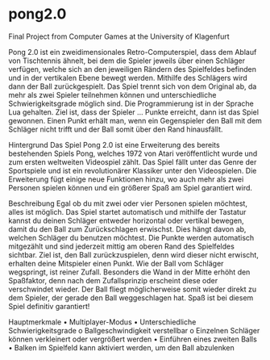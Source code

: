 # pong2.0
Final Project from Computer Games at the University of Klagenfurt

Pong 2.0 ist ein zweidimensionales Retro-Computerspiel, dass dem Ablauf von Tischtennis ähnelt, bei dem die Spieler jeweils über einen Schläger verfügen, welche sich an den jeweiligen Rändern des Spielfeldes befinden und in der vertikalen Ebene bewegt werden. Mithilfe des Schlägers wird dann der Ball zurückgespielt. Das Spiel trennt sich von dem Original ab, da mehr als zwei Spieler teilnehmen können und unterschiedliche Schwierigkeitsgrade möglich sind. Die Programmierung ist in der Sprache Lua gehalten.
Ziel ist, dass der Spieler … Punkte erreicht, dann ist das Spiel gewonnen. Einen Punkt erhält man, wenn ein Gegenspieler den Ball mit dem Schläger nicht trifft und der Ball somit über den Rand hinausfällt.

Hintergrund
Das Spiel Pong 2.0 ist eine Erweiterung des bereits bestehenden Spiels Pong, welches 1972 von Atari veröffentlicht wurde und zum ersten weltweiten Videospiel zählt. Das Spiel fällt unter das Genre der Sportspiele und ist ein revolutionärer Klassiker unter den Videospielen. Die Erweiterung fügt einige neue Funktionen hinzu, wo auch mehr als zwei Personen spielen können und ein größerer Spaß am Spiel garantiert wird.

Beschreibung
Egal ob du mit zwei oder vier Personen spielen möchtest, alles ist möglich. Das Spiel startet automatisch und mithilfe der Tastatur kannst du deinen Schläger entweder horizontal oder vertikal bewegen, damit du den Ball zum Zurückschlagen erwischst. Dies hängt davon ab, welchen Schläger du benutzen möchtest. Die Punkte werden automatisch mitgezählt und sind jederzeit mittig am oberen Rand des Spielfeldes sichtbar. Ziel ist, den Ball zurückzuspielen, denn wird dieser nicht erwischt, erhalten deine Mitspieler einen Punkt. Wie der Ball vom Schläger wegspringt, ist reiner Zufall. Besonders die Wand in der Mitte erhöht den Spaßfaktor, denn nach dem Zufallsprinzip erscheint diese oder verschwindet wieder. Der Ball fliegt möglicherweise somit wieder direkt zu dem Spieler, der gerade den Ball weggeschlagen hat. Spaß ist bei diesem Spiel definitiv garantiert!

Hauptmerkmale
•	Multiplayer-Modus
•	Unterschiedliche Schwierigkeitsgrade
o	Ballgeschwindigkeit verstellbar
o	Einzelnen Schläger können verkleinert oder vergrößert werden
•	Einführen eines zweiten Balls
•	Balken im Spielfeld kann aktiviert werden, um den Ball abzulenken

